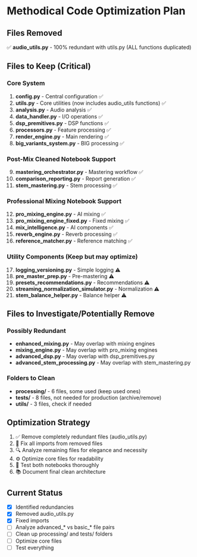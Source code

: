 # Methodical Code Optimization Plan

## Files Removed
✅ **audio_utils.py** - 100% redundant with utils.py (ALL functions duplicated)

## Files to Keep (Critical)
### Core System
1. **config.py** - Central configuration ✅
2. **utils.py** - Core utilities (now includes audio_utils functions) ✅ 
3. **analysis.py** - Audio analysis ✅
4. **data_handler.py** - I/O operations ✅
5. **dsp_premitives.py** - DSP functions ✅
6. **processors.py** - Feature processing ✅
7. **render_engine.py** - Main rendering ✅
8. **big_variants_system.py** - BIG processing ✅

### Post-Mix Cleaned Notebook Support
9. **mastering_orchestrator.py** - Mastering workflow ✅
10. **comparison_reporting.py** - Report generation ✅
11. **stem_mastering.py** - Stem processing ✅

### Professional Mixing Notebook Support  
12. **pro_mixing_engine.py** - AI mixing ✅
13. **pro_mixing_engine_fixed.py** - Fixed mixing ✅
14. **mix_intelligence.py** - AI components ✅
15. **reverb_engine.py** - Reverb processing ✅
16. **reference_matcher.py** - Reference matching ✅

### Utility Components (Keep but may optimize)
17. **logging_versioning.py** - Simple logging ⚠️
18. **pre_master_prep.py** - Pre-mastering ⚠️ 
19. **presets_recommendations.py** - Recommendations ⚠️
20. **streaming_normalization_simulator.py** - Normalization ⚠️
21. **stem_balance_helper.py** - Balance helper ⚠️

## Files to Investigate/Potentially Remove
### Possibly Redundant
- **enhanced_mixing.py** - May overlap with mixing engines
- **mixing_engine.py** - May overlap with pro_mixing engines  
- **advanced_dsp.py** - May overlap with dsp_premitives.py
- **advanced_stem_processing.py** - May overlap with stem_mastering.py

### Folders to Clean
- **processing/** - 6 files, some used (keep used ones)
- **tests/** - 8 files, not needed for production (archive/remove)
- **utils/** - 3 files, check if needed

## Optimization Strategy
1. ✅ Remove completely redundant files (audio_utils.py)
2. 🔄 Fix all imports from removed files  
3. 🔍 Analyze remaining files for elegance and necessity
4. ⚙️ Optimize core files for readability
5. 🧪 Test both notebooks thoroughly
6. 📚 Document final clean architecture

## Current Status
- [x] Identified redundancies
- [x] Removed audio_utils.py
- [x] Fixed imports
- [ ] Analyze advanced_* vs basic_* file pairs
- [ ] Clean up processing/ and tests/ folders
- [ ] Optimize core files
- [ ] Test everything